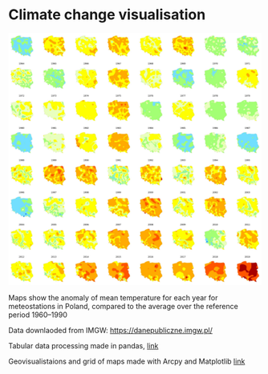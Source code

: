 # Climate change visualisation

![climate_change](grid.jpg)



Maps show the anomaly of mean temperature for each year for meteostations in Poland,
compared to the average over the reference period  1960–1990

Data downlaoded from IMGW: https://danepubliczne.imgw.pl/


Tabular data processing made in pandas, [link](https://github.com/marcinszwagrzyk/Climate_analysis/blob/master/Poland_climate_change.ipynb)


Geovisualistaions and grid of maps made with Arcpy and Matplotlib [link](https://github.com/marcinszwagrzyk/Climate_analysis/blob/master/map_plotting.py)

